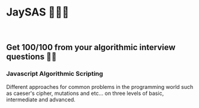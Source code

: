 # JaySAS 👨‍💻🔥
<br>
<h2>Get 100/100 from your algorithmic interview questions 🤟😎</h2>

<h3>Javascript Algorithmic Scripting</h3>
<p>Different approaches for common problems in the programming world such as caeser's cipher, mutations and etc... on three levels of basic, intermediate and advanced.</p>